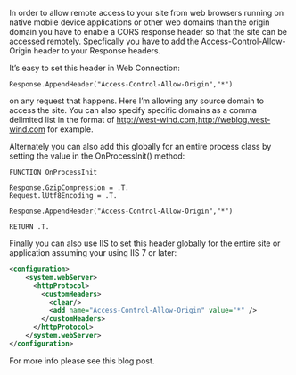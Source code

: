 ﻿In order to allow remote access to your site from web browsers running on native mobile device applications or other web domains than the origin domain you have to enable a CORS response header so that the site can be accessed remotely. Specfically you have to add the Access-Control-Allow-Origin header to your Response headers.

It’s easy to set this header in Web Connection:

```foxpro
Response.AppendHeader("Access-Control-Allow-Origin","*")
```

on any request that happens. Here I’m allowing any source domain to access the site. You can also specify specific domains as a comma delimited list in the format of http://west-wind.com,http://weblog.west-wind.com for example.

Alternately you can also add this globally for an entire process class by setting the value in the OnProcessInit() method:

```foxpro
FUNCTION OnProcessInit
 
Response.GzipCompression = .T.
Request.lUtf8Encoding = .T.
 
Response.AppendHeader("Access-Control-Allow-Origin","*")
 
RETURN .T.
```

Finally you can also use IIS to set this header globally for the entire site or application assuming your using IIS 7 or later:

```xml
<configuration>
    <system.webServer>
      <httpProtocol>
        <customHeaders>
          <clear/>
          <add name="Access-Control-Allow-Origin" value="*" />
        </customHeaders>
      </httpProtocol>
    </system.webServer>
</configuration>
```

For more info please see this blog post.
